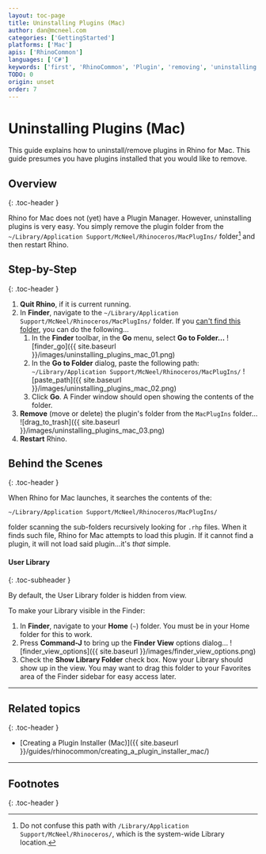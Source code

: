 ```yaml
---
layout: toc-page
title: Uninstalling Plugins (Mac)
author: dan@mcneel.com
categories: ['GettingStarted']
platforms: ['Mac']
apis: ['RhinoCommon']
languages: ['C#']
keywords: ['first', 'RhinoCommon', 'Plugin', 'removing', 'uninstalling']
TODO: 0
origin: unset
order: 7
---
```



# Uninstalling Plugins (Mac)

This guide explains how to uninstall/remove plugins in Rhino for Mac.  This guide presumes you have plugins installed that you would like to remove.


## Overview
{: .toc-header }

Rhino for Mac does not (yet) have a Plugin Manager.  However, uninstalling plugins is very easy.  You simply remove the plugin folder from the `~/Library/Application Support/McNeel/Rhinoceros/MacPlugIns/` folder[^1] and then restart Rhino.

## Step-by-Step
{: .toc-header }

1. **Quit Rhino**, if it is current running.
1. In **Finder**, navigate to the `~/Library/Application Support/McNeel/Rhinoceros/MacPlugIns/` folder.  If you [can't find this folder](#user-library), you can do the following...
   1. In the **Finder** toolbar, in the **Go** menu, select **Go to Folder...**
![finder_go]({{ site.baseurl }}/images/uninstalling_plugins_mac_01.png)
   1. In the **Go to Folder** dialog, paste the following path:
   `~/Library/Application Support/McNeel/Rhinoceros/MacPlugIns/`
![paste_path]({{ site.baseurl }}/images/uninstalling_plugins_mac_02.png)
   1. Click **Go**.  A Finder window should open showing the contents of the folder.
1. **Remove** (move or delete) the plugin's folder from the `MacPlugIns` folder...
![drag_to_trash]({{ site.baseurl }}/images/uninstalling_plugins_mac_03.png)
1. **Restart** Rhino.


## Behind the Scenes
{: .toc-header }

When Rhino for Mac launches, it searches the contents of the:

`~/Library/Application Support/McNeel/Rhinoceros/MacPlugIns/`

folder scanning the sub-folders recursively looking for `.rhp` files.  When it finds such file, Rhino for Mac attempts to load this plugin.  If it cannot find a plugin, it will not load said plugin...it's *that* simple.


#### User Library
{: .toc-subheader }

By default, the User Library folder is hidden from view.  

To make your Library visible in the Finder:

1. In **Finder**, navigate to your **Home** (`~`) folder.  You must be in your Home folder for this to work.
1. Press **Command-J** to bring up the **Finder View** options dialog...
![finder_view_options]({{ site.baseurl }}/images/finder_view_options.png)
1. Check the **Show Library Folder** check box.  Now your Library should show up in the view.  You may want to drag this folder to your Favorites area of the Finder sidebar for easy access later.

---

## Related topics
{: .toc-header }

- [Creating a Plugin Installer (Mac)]({{ site.baseurl }}/guides/rhinocommon/creating_a_plugin_installer_mac/)

---

## Footnotes
{: .toc-header }

[^1]: Do not confuse this path with `/Library/Application Support/McNeel/Rhinoceros/`, which is the system-wide Library location.
